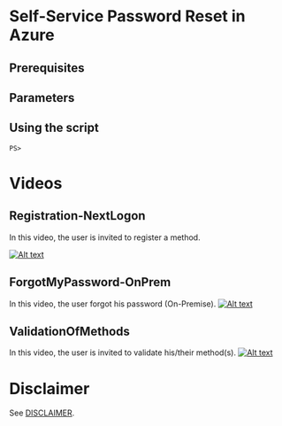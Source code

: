 # Self-Service Password Reset in Azure

## Prerequisites

## Parameters

## Using the script
```
PS> 
```

# Videos
## Registration-NextLogon
In this video, the user is invited to register a method.

[![Alt text](https://img.youtube.com/vi/4Lj8zWdL2oc/0.jpg)](https://www.youtube.com/watch?v=4Lj8zWdL2oc)

## ForgotMyPassword-OnPrem
In this video, the user forgot his password (On-Premise).
[![Alt text](https://img.youtube.com/vi/1xVK9ah6q9I/0.jpg)](https://www.youtube.com/watch?v=1xVK9ah6q9I)

## ValidationOfMethods
In this video, the user is invited to validate his/their method(s).
[![Alt text](https://img.youtube.com/vi/2HfEd18RVzc/0.jpg)](https://www.youtube.com/watch?v=2HfEd18RVzc)


# Disclaimer
See [DISCLAIMER](./DISCLAIMER.md).